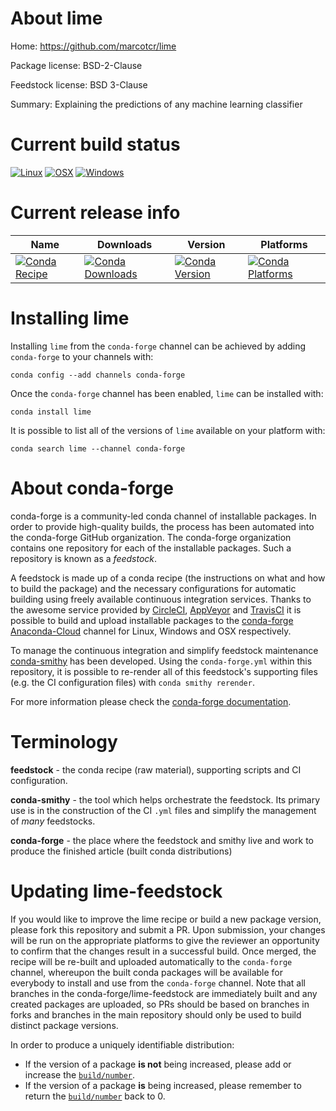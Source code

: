 About lime
==========

Home: https://github.com/marcotcr/lime

Package license: BSD-2-Clause

Feedstock license: BSD 3-Clause

Summary: Explaining the predictions of any machine learning classifier



Current build status
====================

[![Linux](https://img.shields.io/circleci/project/github/conda-forge/lime-feedstock/master.svg?label=Linux)](https://circleci.com/gh/conda-forge/lime-feedstock)
[![OSX](https://img.shields.io/travis/conda-forge/lime-feedstock/master.svg?label=macOS)](https://travis-ci.org/conda-forge/lime-feedstock)
[![Windows](https://img.shields.io/appveyor/ci/conda-forge/lime-feedstock/master.svg?label=Windows)](https://ci.appveyor.com/project/conda-forge/lime-feedstock/branch/master)

Current release info
====================

| Name | Downloads | Version | Platforms |
| --- | --- | --- | --- |
| [![Conda Recipe](https://img.shields.io/badge/recipe-lime-green.svg)](https://anaconda.org/conda-forge/lime) | [![Conda Downloads](https://img.shields.io/conda/dn/conda-forge/lime.svg)](https://anaconda.org/conda-forge/lime) | [![Conda Version](https://img.shields.io/conda/vn/conda-forge/lime.svg)](https://anaconda.org/conda-forge/lime) | [![Conda Platforms](https://img.shields.io/conda/pn/conda-forge/lime.svg)](https://anaconda.org/conda-forge/lime) |

Installing lime
===============

Installing `lime` from the `conda-forge` channel can be achieved by adding `conda-forge` to your channels with:

```
conda config --add channels conda-forge
```

Once the `conda-forge` channel has been enabled, `lime` can be installed with:

```
conda install lime
```

It is possible to list all of the versions of `lime` available on your platform with:

```
conda search lime --channel conda-forge
```


About conda-forge
=================

conda-forge is a community-led conda channel of installable packages.
In order to provide high-quality builds, the process has been automated into the
conda-forge GitHub organization. The conda-forge organization contains one repository
for each of the installable packages. Such a repository is known as a *feedstock*.

A feedstock is made up of a conda recipe (the instructions on what and how to build
the package) and the necessary configurations for automatic building using freely
available continuous integration services. Thanks to the awesome service provided by
[CircleCI](https://circleci.com/), [AppVeyor](http://www.appveyor.com/)
and [TravisCI](https://travis-ci.org/) it is possible to build and upload installable
packages to the [conda-forge](https://anaconda.org/conda-forge)
[Anaconda-Cloud](http://docs.anaconda.org/) channel for Linux, Windows and OSX respectively.

To manage the continuous integration and simplify feedstock maintenance
[conda-smithy](http://github.com/conda-forge/conda-smithy) has been developed.
Using the ``conda-forge.yml`` within this repository, it is possible to re-render all of
this feedstock's supporting files (e.g. the CI configuration files) with ``conda smithy rerender``.

For more information please check the [conda-forge documentation](https://conda-forge.org/docs/).

Terminology
===========

**feedstock** - the conda recipe (raw material), supporting scripts and CI configuration.

**conda-smithy** - the tool which helps orchestrate the feedstock.
                   Its primary use is in the construction of the CI ``.yml`` files
                   and simplify the management of *many* feedstocks.

**conda-forge** - the place where the feedstock and smithy live and work to
                  produce the finished article (built conda distributions)


Updating lime-feedstock
=======================

If you would like to improve the lime recipe or build a new
package version, please fork this repository and submit a PR. Upon submission,
your changes will be run on the appropriate platforms to give the reviewer an
opportunity to confirm that the changes result in a successful build. Once
merged, the recipe will be re-built and uploaded automatically to the
`conda-forge` channel, whereupon the built conda packages will be available for
everybody to install and use from the `conda-forge` channel.
Note that all branches in the conda-forge/lime-feedstock are
immediately built and any created packages are uploaded, so PRs should be based
on branches in forks and branches in the main repository should only be used to
build distinct package versions.

In order to produce a uniquely identifiable distribution:
 * If the version of a package **is not** being increased, please add or increase
   the [``build/number``](http://conda.pydata.org/docs/building/meta-yaml.html#build-number-and-string).
 * If the version of a package **is** being increased, please remember to return
   the [``build/number``](http://conda.pydata.org/docs/building/meta-yaml.html#build-number-and-string)
   back to 0.